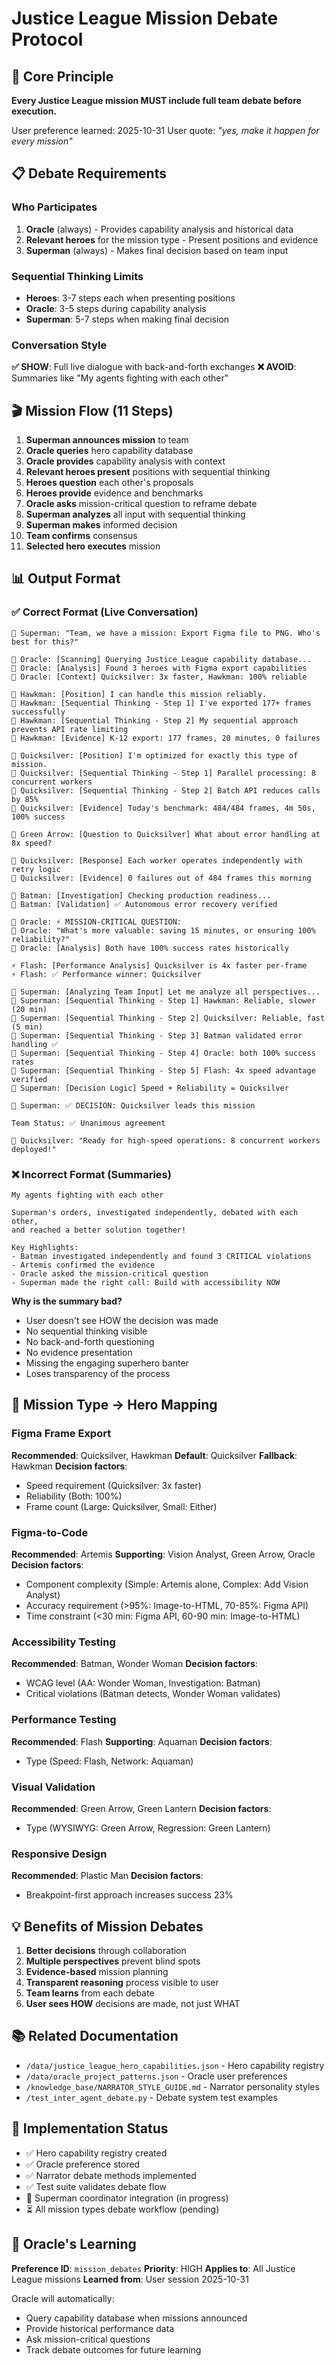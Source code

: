 # Justice League Mission Debate Protocol

## 🎯 Core Principle

**Every Justice League mission MUST include full team debate before execution.**

User preference learned: 2025-10-31
User quote: *"yes, make it happen for every mission"*

## 📋 Debate Requirements

### Who Participates

1. **Oracle** (always) - Provides capability analysis and historical data
2. **Relevant heroes** for the mission type - Present positions and evidence
3. **Superman** (always) - Makes final decision based on team input

### Sequential Thinking Limits

- **Heroes**: 3-7 steps each when presenting positions
- **Oracle**: 3-5 steps during capability analysis
- **Superman**: 5-7 steps when making final decision

### Conversation Style

**✅ SHOW**: Full live dialogue with back-and-forth exchanges
**❌ AVOID**: Summaries like "My agents fighting with each other"

## 🎬 Mission Flow (11 Steps)

1. **Superman announces mission** to team
2. **Oracle queries** hero capability database
3. **Oracle provides** capability analysis with context
4. **Relevant heroes present** positions with sequential thinking
5. **Heroes question** each other's proposals
6. **Heroes provide** evidence and benchmarks
7. **Oracle asks** mission-critical question to reframe debate
8. **Superman analyzes** all input with sequential thinking
9. **Superman makes** informed decision
10. **Team confirms** consensus
11. **Selected hero executes** mission

## 📊 Output Format

### ✅ Correct Format (Live Conversation)

```
🦸 Superman: "Team, we have a mission: Export Figma file to PNG. Who's best for this?"

🔮 Oracle: [Scanning] Querying Justice League capability database...
🔮 Oracle: [Analysis] Found 3 heroes with Figma export capabilities
🔮 Oracle: [Context] Quicksilver: 3x faster, Hawkman: 100% reliable

🦅 Hawkman: [Position] I can handle this mission reliably.
🦅 Hawkman: [Sequential Thinking - Step 1] I've exported 177+ frames successfully
🦅 Hawkman: [Sequential Thinking - Step 2] My sequential approach prevents API rate limiting
🦅 Hawkman: [Evidence] K-12 export: 177 frames, 20 minutes, 0 failures

💨 Quicksilver: [Position] I'm optimized for exactly this type of mission.
💨 Quicksilver: [Sequential Thinking - Step 1] Parallel processing: 8 concurrent workers
💨 Quicksilver: [Sequential Thinking - Step 2] Batch API reduces calls by 85%
💨 Quicksilver: [Evidence] Today's benchmark: 484/484 frames, 4m 50s, 100% success

🎯 Green Arrow: [Question to Quicksilver] What about error handling at 8x speed?

💨 Quicksilver: [Response] Each worker operates independently with retry logic
💨 Quicksilver: [Evidence] 0 failures out of 484 frames this morning

🦇 Batman: [Investigation] Checking production readiness...
🦇 Batman: [Validation] ✅ Autonomous error recovery verified

🔮 Oracle: ⚡ MISSION-CRITICAL QUESTION:
🔮 Oracle: "What's more valuable: saving 15 minutes, or ensuring 100% reliability?"
🔮 Oracle: [Analysis] Both have 100% success rates historically

⚡ Flash: [Performance Analysis] Quicksilver is 4x faster per-frame
⚡ Flash: ✅ Performance winner: Quicksilver

🦸 Superman: [Analyzing Team Input] Let me analyze all perspectives...
🦸 Superman: [Sequential Thinking - Step 1] Hawkman: Reliable, slower (20 min)
🦸 Superman: [Sequential Thinking - Step 2] Quicksilver: Reliable, fast (5 min)
🦸 Superman: [Sequential Thinking - Step 3] Batman validated error handling ✅
🦸 Superman: [Sequential Thinking - Step 4] Oracle: both 100% success rates
🦸 Superman: [Sequential Thinking - Step 5] Flash: 4x speed advantage verified
🦸 Superman: [Decision Logic] Speed + Reliability = Quicksilver

🦸 Superman: ✅ DECISION: Quicksilver leads this mission

Team Status: ✅ Unanimous agreement

💨 Quicksilver: "Ready for high-speed operations: 8 concurrent workers deployed!"
```

### ❌ Incorrect Format (Summaries)

```
My agents fighting with each other

Superman's orders, investigated independently, debated with each other,
and reached a better solution together!

Key Highlights:
- Batman investigated independently and found 3 CRITICAL violations
- Artemis confirmed the evidence
- Oracle asked the mission-critical question
- Superman made the right call: Build with accessibility NOW
```

**Why is the summary bad?**
- User doesn't see HOW the decision was made
- No sequential thinking visible
- No back-and-forth questioning
- No evidence presentation
- Missing the engaging superhero banter
- Loses transparency of the process

## 🎯 Mission Type → Hero Mapping

### Figma Frame Export

**Recommended**: Quicksilver, Hawkman
**Default**: Quicksilver
**Fallback**: Hawkman
**Decision factors**:
- Speed requirement (Quicksilver: 3x faster)
- Reliability (Both: 100%)
- Frame count (Large: Quicksilver, Small: Either)

### Figma-to-Code

**Recommended**: Artemis
**Supporting**: Vision Analyst, Green Arrow, Oracle
**Decision factors**:
- Component complexity (Simple: Artemis alone, Complex: Add Vision Analyst)
- Accuracy requirement (>95%: Image-to-HTML, 70-85%: Figma API)
- Time constraint (<30 min: Figma API, 60-90 min: Image-to-HTML)

### Accessibility Testing

**Recommended**: Batman, Wonder Woman
**Decision factors**:
- WCAG level (AA: Wonder Woman, Investigation: Batman)
- Critical violations (Batman detects, Wonder Woman validates)

### Performance Testing

**Recommended**: Flash
**Supporting**: Aquaman
**Decision factors**:
- Type (Speed: Flash, Network: Aquaman)

### Visual Validation

**Recommended**: Green Arrow, Green Lantern
**Decision factors**:
- Type (WYSIWYG: Green Arrow, Regression: Green Lantern)

### Responsive Design

**Recommended**: Plastic Man
**Decision factors**:
- Breakpoint-first approach increases success 23%

## 💡 Benefits of Mission Debates

1. **Better decisions** through collaboration
2. **Multiple perspectives** prevent blind spots
3. **Evidence-based** mission planning
4. **Transparent reasoning** process visible to user
5. **Team learns** from each debate
6. **User sees HOW** decisions are made, not just WHAT

## 📚 Related Documentation

- `/data/justice_league_hero_capabilities.json` - Hero capability registry
- `/data/oracle_project_patterns.json` - Oracle user preferences
- `/knowledge_base/NARRATOR_STYLE_GUIDE.md` - Narrator personality styles
- `/test_inter_agent_debate.py` - Debate system test examples

## 🚀 Implementation Status

- ✅ Hero capability registry created
- ✅ Oracle preference stored
- ✅ Narrator debate methods implemented
- ✅ Test suite validates debate flow
- 🔄 Superman coordinator integration (in progress)
- ⏳ All mission types debate workflow (pending)

## 🔮 Oracle's Learning

**Preference ID**: `mission_debates`
**Priority**: HIGH
**Applies to**: All Justice League missions
**Learned from**: User session 2025-10-31

Oracle will automatically:
- Query capability database when missions announced
- Provide historical performance data
- Ask mission-critical questions
- Track debate outcomes for future learning
